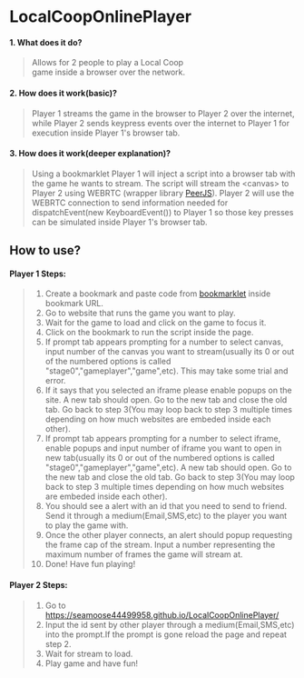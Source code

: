 # LocalCoopOnlinePlayer
  #### 1. What does it do?
  >Allows for 2 people to play a Local Coop <br>
  >game inside a browser over the network.
  #### 2. How does it work(basic)?
  >Player 1 streams the game in the browser to Player 2 over the internet, <br>
  >while Player 2 sends keypress events over the internet to Player 1 for <br>
  >execution inside Player 1's browser tab.
  #### 3. How does it work(deeper explanation)?
  >Using a bookmarklet Player 1 will inject a script into a browser tab 
  >with the game he wants to stream. The script will stream the \<canvas\>
  >to Player 2 using WEBRTC (wrapper library [PeerJS](https://peerjs.com/)). 
  >Player 2 will use the WEBRTC connection to send information needed for
  > dispatchEvent(new KeyboardEvent()) to Player 1 so those key presses can
  > be simulated inside Player 1's browser tab.
  ## How to use?
  #### Player 1 Steps:
  > 1. Create a bookmark and paste code from [bookmarklet](https://github.com/seamoose44499958/LocalCoopOnlinePlayer/blob/master/src/bookmarklet.txt "Can triple click to highlight all the code") inside bookmark URL. <br>
  > 2. Go to website that runs the game you want to play. <br>
  > 3. Wait for the game to load and click on the game to focus it. <br>
  > 4. Click on the bookmark to run the script inside the page. <br>
  > 5. If prompt tab appears prompting for a number to select canvas, input number of the canvas you want to stream(usually its 0 or out of the numbered options is called "stage0","gameplayer","game",etc). This may take some trial and error. <br>
  > 6. If it says that you selected an iframe please enable popups on the site. A new tab should open. Go to the new tab and close the old tab. Go back to step 3(You may loop back to step 3 multiple times depending on how much websites are embeded inside each other). <br>
  > 7.  If prompt tab appears prompting for a number to select iframe, enable popups and input number of iframe you want to open in new tab(usually its 0 or out of the numbered options is called "stage0","gameplayer","game",etc). A new tab should open. Go to the new tab and close the old tab. Go back to step 3(You may loop back to step 3 multiple times depending on how much websites are embeded inside each other). <br>
  > 8. You should see a alert with an id that you need to send to friend. Send it through a medium(Email,SMS,etc) to the player you want to play the game with. <br>
  >  9. Once the other player connects, an alert should popup requesting the frame cap of the stream. Input a number representing the maximum number of frames the game will stream at.
  >  10. Done! Have fun playing! 
 #### Player 2 Steps:
  > 1. Go to <https://seamoose44499958.github.io/LocalCoopOnlinePlayer/> 
  > 2. Input the id sent by other player through a medium(Email,SMS,etc) into the prompt.If the prompt is gone reload the page and repeat step 2.
  > 3. Wait for stream to load.
  > 4. Play game and have fun!
